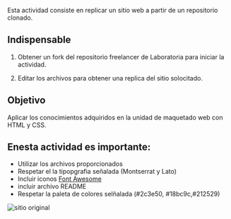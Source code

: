 Esta actividad consiste en replicar un sitio web a partir de un repositorio clonado.

## Indispensable

1. Obtener un fork del repositorio  freelancer de Laboratoria para iniciar la actividad.

2. Editar los archivos para obtener una replica del sitio solocitado.

## Objetivo

Aplicar los conocimientos adquiridos en la unidad de maquetado web con HTML y CSS.

## Enesta actividad es importante:

* Utilizar los archivos proporcionados
* Respetar el  la tipopgrafia señalada (Montserrat y Lato)
* Incluir iconos [Font Awesome](http://fontawesome.io/)
* incluir archivo README
* Respetar la paleta de colores selñalada (#2c3e50, #18bc9c,#212529)

![sitio original](https://github.com/Laboratoria-learning/freelancer/blob/master/docs/fullpage.png?raw=true)
